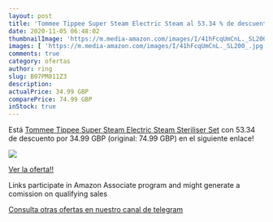 ```yaml
---
layout: post
title: 'Tommee Tippee Super Steam Electric Steam al 53.34 % de descuento'
date: 2020-11-05 06:48:02
thumbnailImage: 'https://m.media-amazon.com/images/I/41hFcqUmCnL._SL200_.jpg'
images: [ 'https://m.media-amazon.com/images/I/41hFcqUmCnL._SL200_.jpg' ]
comments: true
category: ofertas
author: ring
slug: B07PM811Z3
description:
actualPrice: 34.99 GBP
comparePrice: 74.99 GBP
inStock: true
---
```


Está [Tommee Tippee Super Steam Electric Steam Steriliser Set](https://www.amazon.co.uk/dp/B07PM811Z3/?tag=tolees0a-21) con 53.34 de descuento por 34.99 GBP (original: 74.99 GBP) en el siguiente enlace!

[![](https://m.media-amazon.com/images/I/41hFcqUmCnL._SL200_.jpg)](https://www.amazon.co.uk/dp/B07PM811Z3/?tag=tolees0a-21)

[Ver la oferta!!](https://www.amazon.co.uk/dp/B07PM811Z3/?tag=tolees0a-21)

Links participate in Amazon Associate program and might generate a comission on qualifying sales

[Consulta otras ofertas en nuestro canal de telegram](https://t.me/s/ofertas25)
